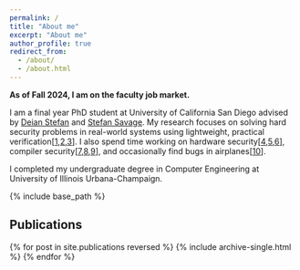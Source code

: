 ```yaml
---
permalink: /
title: "About me"
excerpt: "About me"
author_profile: true
redirect_from: 
  - /about/
  - /about.html
---
```

<a id="aboutme"></a> 

<strong> As of Fall 2024, I am on the faculty job market.</strong>

I am a final year PhD student at University of California San Diego advised by <a href="https://cseweb.ucsd.edu//~dstefan/">Deian Stefan</a>
 and <a href="https://cseweb.ucsd.edu/~savage/"> Stefan Savage</a>. My research focuses on solving hard security problems in real-world systems using lightweight, practical verification[<a href="https://par.nsf.gov/servlets/purl/10442363">1</a>,<a href="https://par.nsf.gov/servlets/purl/10228509">2</a>,<a href="https://dl.acm.org/doi/pdf/10.1145/3498688">3</a>]. I also spend time working on hardware security[<a href="https://dl.acm.org/doi/pdf/10.1145/3582016.3582023">4</a>,<a href="https://par.nsf.gov/servlets/purl/10399090">5</a>,<a href="https://www.computer.org/csdl/journal/ec/2024/01/10144599/1NJjnXinZrW">6</a>], compiler security[<a href="https://www.usenix.org/system/files/sec21-narayan.pdf">7</a>,<a href="https://dl.acm.org/doi/pdf/10.1145/3571208">8</a>,<a href="https://par.nsf.gov/servlets/purl/10442503">9</a>], and occasionally find bugs in airplanes[<a href="https://www.usenix.org/system/files/sec21-johnson.pdf">10</a>].  

I completed my undergraduate degree in Computer Engineering at University of Illinois Urbana-Champaign.


{% include base_path %}



<a id="publications"></a> 
<h2>Publications</h2> 

{% for post in site.publications reversed %}
  {% include archive-single.html %}
{% endfor %}





